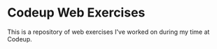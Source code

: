 # Codeup Web Exercises

This is a repository of web exercises I've worked on during my time at Codeup.